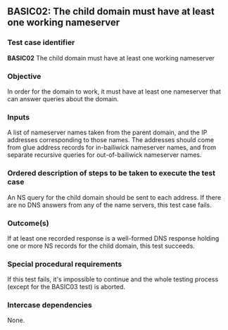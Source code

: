 ## BASIC02: The child domain must have at least one working nameserver

### Test case identifier
**BASIC02** The child domain must have at least one working nameserver

### Objective

In order for the domain to work, it must have at least one nameserver that can answer queries about the domain. 

### Inputs

A list of nameserver names taken from the parent domain, and the IP addresses corresponding to those names. The addresses should come from glue address records for in-bailiwick nameserver names, and from separate recursive queries for out-of-bailiwick nameserver names. 

### Ordered description of steps to be taken to execute the test case

An NS query for the child domain should be sent to each address. If there are no DNS answers
from any of the name servers, this test case fails.

### Outcome(s)

If at least one recorded response is a well-formed DNS response holding one or more NS records for the child domain, this test succeeds.

### Special procedural requirements

If this test fails, it's impossible to continue and the whole testing process (except for the BASIC03 test) is aborted.

### Intercase dependencies

None.
